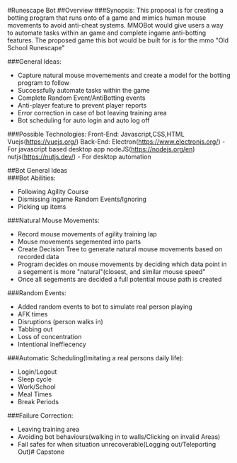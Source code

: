 #Runescape Bot
##Overview
###Synopsis:
  This proposal is for creating a botting program that runs onto of a game and mimics human mouse movements to avoid anti-cheat systems.
  MMOBot would give users a way to automate tasks within an game and complete ingame anti-botting features. The proposed game this bot
  would be built for is for the mmo "Old School Runescape"

###General Ideas:
  - Capture natural mouse movemements and create a model for the botting program to follow
  - Successfully automate tasks within the game
  - Complete Random Event/AntiBotting events
  - Anti-player feature to prevent player reports
  - Error correction in case of bot leaving training area
  - Bot scheduling for auto login and auto log off

###Possible Technologies:
  Front-End:
  Javascript,CSS,HTML
  Vuejs(https://vuejs.org/)
  Back-End:
  Electron(https://www.electronjs.org/) - For javascript based desktop app
  nodeJS(https://nodejs.org/en)
  nutjs(https://nutjs.dev/) - For desktop automation

##Bot General Ideas  
###Bot Abilities:
  - Following Agility Course
  - Dismissing ingame Random Events/Ignoring
  - Picking up items

###Natural Mouse Movements:
  - Record mouse movements of agility training lap 
  - Mouse movements segemented into parts
  - Create Decision Tree to generate natural mouse movements based on recorded data
  - Program decides on mouse movements by deciding which data point in a segement is more "natural"(closest, and similar mouse speed"
  - Once all segements are decided a full potential mouse path is created

###Random Events:
  - Added random events to bot to simulate real person playing
  - AFK times
  - Disruptions (person walks in)
  - Tabbing out
  - Loss of concentration
  - Intentional ineffiecency

###Automatic Scheduling(Imitating a real persons daily life):
  - Login/Logout
  - Sleep cycle
  - Work/School
  - Meal Times
  - Break Periods

###Failure Correction:
  - Leaving training area
  - Avoiding bot behaviours(walking in to walls/Clicking on invalid Areas)
  - Fail safes for when situation unrecoverable(Logging out/Teleporting Out)# Capstone
